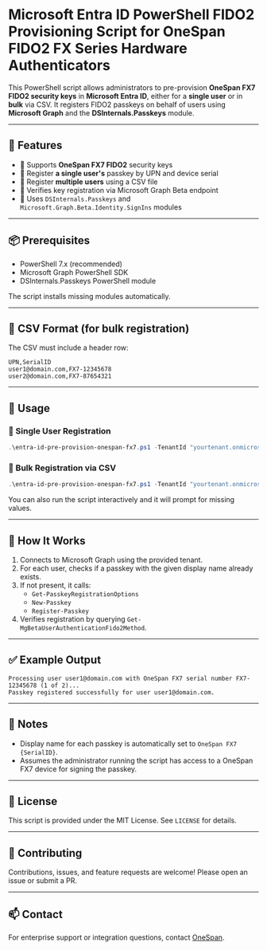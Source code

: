 # Microsoft Entra ID PowerShell FIDO2 Provisioning Script for OneSpan FIDO2 FX Series Hardware Authenticators

This PowerShell script allows administrators to pre-provision **OneSpan FX7 FIDO2 security keys** in **Microsoft Entra ID**, either for a **single user** or in **bulk** via CSV. It registers FIDO2 passkeys on behalf of users using **Microsoft Graph** and the **DSInternals.Passkeys** module.

---

## 🔧 Features

- 💠 Supports **OneSpan FX7 FIDO2** security keys
- 👤 Register **a single user's** passkey by UPN and device serial
- 📂 Register **multiple users** using a CSV file
- 🔐 Verifies key registration via Microsoft Graph Beta endpoint
- 🧩 Uses `DSInternals.Passkeys` and `Microsoft.Graph.Beta.Identity.SignIns` modules

---

## 📦 Prerequisites

- PowerShell 7.x (recommended)
- Microsoft Graph PowerShell SDK
- DSInternals.Passkeys PowerShell module

The script installs missing modules automatically.

---

## 📄 CSV Format (for bulk registration)

The CSV must include a header row:

```csv
UPN,SerialID
user1@domain.com,FX7-12345678
user2@domain.com,FX7-87654321
```

---

## 🚀 Usage

### 🔹 Single User Registration

```powershell
.\entra-id-pre-provision-onespan-fx7.ps1 -TenantId "yourtenant.onmicrosoft.com" -UPN "user@domain.com" -SerialID "FX7-12345678"
```

### 🔹 Bulk Registration via CSV

```powershell
.\entra-id-pre-provision-onespan-fx7.ps1 -TenantId "yourtenant.onmicrosoft.com" -CsvFilePath ".\users.csv"
```

You can also run the script interactively and it will prompt for missing values.

---

## 📘 How It Works

1. Connects to Microsoft Graph using the provided tenant.
2. For each user, checks if a passkey with the given display name already exists.
3. If not present, it calls:
   - `Get-PasskeyRegistrationOptions`
   - `New-Passkey`
   - `Register-Passkey`
4. Verifies registration by querying `Get-MgBetaUserAuthenticationFido2Method`.

---

## ✅ Example Output

```text
Processing user user1@domain.com with OneSpan FX7 serial number FX7-12345678 (1 of 2)...
Passkey registered successfully for user user1@domain.com.
```

---

## 📝 Notes

- Display name for each passkey is automatically set to `OneSpan FX7 {SerialID}`.
- Assumes the administrator running the script has access to a OneSpan FX7 device for signing the passkey.

---

## 📄 License

This script is provided under the MIT License. See `LICENSE` for details.

---

## 🤝 Contributing

Contributions, issues, and feature requests are welcome! Please open an issue or submit a PR.

---

## 📫 Contact

For enterprise support or integration questions, contact [OneSpan](https://www.onespan.com).
